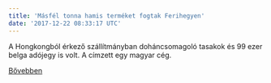 ```yaml
---
title: 'Másfél tonna hamis terméket fogtak Ferihegyen'
date: '2017-12-22 08:33:17 UTC'
---
```


A Hongkongból érkező szállítmányban doháncsomagoló tasakok és 99 ezer belga adójegy is volt. A címzett egy magyar cég.


[Bővebben](http://ift.tt/2Dshcag)
